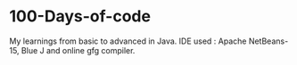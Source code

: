 # 100-Days-of-code 
My learnings from basic to advanced in Java.
IDE used : Apache NetBeans-15, Blue J and online gfg compiler.
